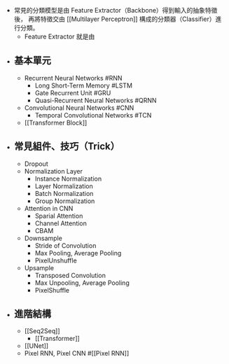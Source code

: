 - 常見的分類模型是由 Feature Extractor（Backbone）得到輸入的抽象特徵後，
  再將特徵交由 [[Multilayer Perceptron]] 構成的分類器（Classifier）進行分類。
	- Feature Extractor 就是由
- ## 基本單元
	- Recurrent Neural Networks #RNN
		- Long Short-Term Memory #LSTM
		- Gate Recurrent Unit #GRU
		- Quasi-Recurrent Neural Networks #QRNN
	- Convolutional Neural Networks #CNN
		- Temporal Convolutional Networks #TCN
	- [[Transformer Block]]
- ## 常見組件、技巧（Trick）
	- Dropout
	- Normalization Layer
		- Instance Normalization
		- Layer Normalization
		- Batch Normalization
		- Group Normalization
	- Attention in CNN
		- Sparial Attention
		- Channel Attention
		- CBAM
	- Downsample
		- Stride of Convolution
		- Max Pooling, Average Pooling
		- PixelUnshuffle
	- Upsample
		- Transposed Convolution
		- Max Unpooling, Average Pooling
		- PixelShuffle
- ## 進階結構
	- [[Seq2Seq]]
		- [[Transformer]]
	- [[UNet]]
	- Pixel RNN, Pixel CNN #[[Pixel RNN]]
